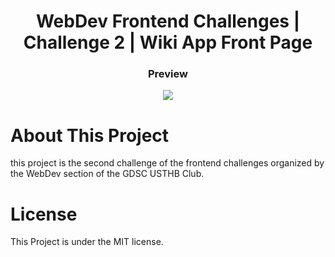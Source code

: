 <h1 align="center">WebDev Frontend Challenges | Challenge 2 | Wiki App Front Page</h1>
<h3 align="center">Preview</h3>

<p align="center">
<img src="https://user-images.githubusercontent.com/97466652/168189969-1fcd3c58-2fde-4f91-94f2-6532dc97be52.png" />
</p>

# About This Project
this project is the second challenge of the frontend challenges organized by the WebDev section of the GDSC USTHB Club.

# License
This Project is under the MIT license.
